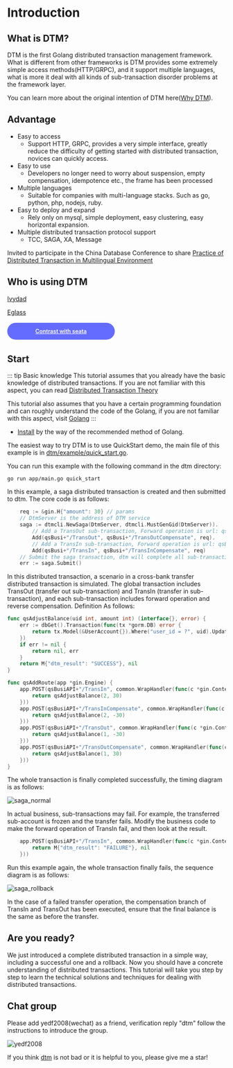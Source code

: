 # Introduction

## What is DTM?

DTM is the first Golang distributed transaction management framework. What is different from other frameworks is DTM provides some extremely simple access methods(HTTP/GRPC), and it support multiple languages, what is more it deal with all kinds of sub-transaction disorder problems at the framework layer.

You can learn more about the original intention of DTM here([Why DTM](./why)).

## Advantage

* Easy to access
  - Support HTTP, GRPC, provides a very simple interface, greatly reduce the difficulty of getting started with distributed transaction, novices can quickly access.
* Easy to use
  - Developers no longer need to worry about suspension, empty compensation, idempotence etc., the frame has been processed
* Multiple languages
  - Suitable for companies with multi-language stacks. Such as go, python, php, nodejs, ruby.
* Easy to deploy and expand
  - Rely only on mysql, simple deployment, easy clustering, easy horizontal expansion.
* Multiple distributed transaction protocol support
  - TCC, SAGA, XA, Message

Invited to participate in the China Database Conference to share [Practice of Distributed Transaction in Multilingual Environment](http://dtcc.it168.com/yicheng.html#b9)

## Who is using DTM

[Ivydad](https://ivydad.com)

[Eglass](https://epeijing.cn)

<a style="
    background-color:#646cff;
    font-size: 0.9em;
    color: #fff;
    margin: 0.2em 0;
    width: 200px;
    text-align: center;
    padding: 12px 24px;
    display: inline-block;
    vertical-align: middle;
    border-radius: 2em;
    font-weight: 600;
" href="../other/opensource">Contrast with seata</a>

## Start

::: tip Basic knowledge
This tutorial assumes that you already have the basic knowledge of distributed transactions. If you are not familiar with this aspect, you can read [Distributed Transaction Theory](../guide/theory)

This tutorial also assumes that you have a certain programming foundation and can roughly understand the code of the Golang, if you are not familiar with this aspect, visit [Golang](https://golang.google.cn/)
:::

- [Install](./install) by the way of the recommended method of Golang.

The easiest way to try DTM is to use QuickStart demo, the main file of this example is in [dtm/example/quick_start.go](https://github.com/yedf/dtm/blob/main/examples/quick_start.go).

You can run this example with the following command in the dtm directory:

`go run app/main.go quick_start`

In this example, a saga distributed transaction is created and then submitted to dtm. The core code is as follows:

``` go
	req := &gin.H{"amount": 30} // params
	// DtmServer is the address of DTM service
	saga := dtmcli.NewSaga(DtmServer, dtmcli.MustGenGid(DtmServer)).
		// Add a TransOut sub-transaction, Forward operation is url: qsBusi+"/TransOut",  The reverse operation is url: qsBusi+"/TransOutCompensate"
		Add(qsBusi+"/TransOut", qsBusi+"/TransOutCompensate", req).
		// Add a TransIn sub-transaction, Forward operation is url: qsBusi+"/TransIn",  The reverse operation is url: qsBusi+"/TransInCompensate"
		Add(qsBusi+"/TransIn", qsBusi+"/TransInCompensate", req)
	// Submit the saga transaction, dtm will complete all sub-transactions or roll back all sub-transactions
	err := saga.Submit()
```

In this distributed transaction, a scenario in a cross-bank transfer distributed transaction is simulated. The global transaction includes TransOut (transfer out sub-transaction) and TransIn (transfer in sub-transaction), and each sub-transaction includes forward operation and reverse compensation. Definition As follows:

``` go
func qsAdjustBalance(uid int, amount int) (interface{}, error) {
	err := dbGet().Transaction(func(tx *gorm.DB) error {
		return tx.Model(&UserAccount{}).Where("user_id = ?", uid).Update("balance", gorm.Expr("balance + ?", amount)).Error
	})
	if err != nil {
		return nil, err
	}
	return M{"dtm_result": "SUCCESS"}, nil
}

func qsAddRoute(app *gin.Engine) {
	app.POST(qsBusiAPI+"/TransIn", common.WrapHandler(func(c *gin.Context) (interface{}, error) {
		return qsAdjustBalance(2, 30)
	}))
	app.POST(qsBusiAPI+"/TransInCompensate", common.WrapHandler(func(c *gin.Context) (interface{}, error) {
		return qsAdjustBalance(2, -30)
	}))
	app.POST(qsBusiAPI+"/TransOut", common.WrapHandler(func(c *gin.Context) (interface{}, error) {
		return qsAdjustBalance(1, -30)
	}))
	app.POST(qsBusiAPI+"/TransOutCompensate", common.WrapHandler(func(c *gin.Context) (interface{}, error) {
		return qsAdjustBalance(1, 30)
	}))
}
```

The whole transaction is finally completed successfully, the timing diagram is as follows:

![saga_normal](../imgs/saga_normal.jpg)

In actual business, sub-transactions may fail. For example, the transferred sub-account is frozen and the transfer fails. Modify the business code to make the forward operation of TransIn fail, and then look at the result.

``` go
	app.POST(qsBusiAPI+"/TransIn", common.WrapHandler(func(c *gin.Context) (interface{}, error) {
		return M{"dtm_result": "FAILURE"}, nil
	}))
```

Run this example again, the whole transaction finally fails, the sequence diagram is as follows:

![saga_rollback](../imgs/saga_rollback.jpg)

In the case of a failed transfer operation, the compensation branch of TransIn and TransOut has been executed, ensure that the final balance is the same as before the transfer.

## Are you ready?

We just introduced a complete distributed transaction in a simple way, including a successful one and a rollback. Now you should have a concrete understanding of distributed transactions. This tutorial will take you step by step to learn the technical solutions and techniques for dealing with distributed transactions.

## Chat group

Please add yedf2008(wechat) as a friend, verification reply "dtm" follow the instructions to introduce the group.

![yedf2008](http://service.ivydad.com/cover/dubbingb6b5e2c0-2d2a-cd59-f7c5-c6b90aceb6f1.jpeg)

If you think [dtm](https://github.com/yedf/dtm) is not bad or it is helpful to you, please give me a star!
